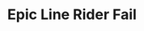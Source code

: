 ---
ee_id_thing: '53'
site: '1'
type: '2'
inv_num: 2009-053
add_credit:
url: 2009-053-epic-line-rider-fail
title: Epic Line Rider Fail
year: '2009'
display_year: '2009'
medium: "(~Youtube) video"
dims:
pitch: 'My contribution to the genre of utube "Line Rider Fails". '
ps: "​Uuuugh, youtube took this one down, so it doesn't make as much sense now, as
  these line rider fails are kinda a youtube genre, but none the less you can still
  download it here.&nbsp;"
live_url:
youtube:
related_code:
imgs: Epic-Line-Rider-Fail-2009-053-still-2-database-ih.jpg
subheading:
download: arcangel-epic-line-rider-fail-2009-053-video-web.mp4
commission:
related:
layout: things-i-made
---